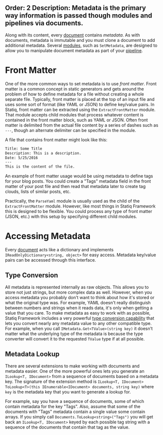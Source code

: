 Order: 2
Description: Metadata is the primary way information is passed though modules and pipelines via documents.
---
Along with its content, every [document](/framework/concepts/documents) contains *metadata*. As with documents, metadata is immutable and you must clone a document to add additional metadata. Several [modules](/framework/concepts/modules), such as `SetMetadata`, are designed to allow you to manipulate document metadata as part of your [pipeline](/framework/concepts/pipelines).

# Front Matter

One of the more common ways to set metadata is to use *front matter*. Front matter is a common concept in static generators and gets around the problem of how to define metadata for a file without creating a whole separate file. Typically, front matter is placed at the top of an input file and uses some sort of format (like YAML or JSON) to define key/value pairs. In Statiq, front matter can be extracted using the `ExtractFrontMatter` module. That module accepts child modules that process whatever content is contained in the front matter block, such as YAML or JSON. Often front matter is delimited from the actual file content by a series of dashes such as `---`, though an alternate delimiter can be specified in the module.

A file that contains front matter might look like this:

``` txt
Title: Some Title
Description: This is a description.
Date: 5/25/2016
---
This is the content of the file.
```

An example of front matter usage would be using metadata to define tags for your blog posts. You could create a "Tags" metadata field in the front matter of your post file and then read that metadata later to create tag clouds, lists of similar posts, etc.

Practically, the `ParseYaml` module is usually used as the child of the `ExtractFrontMatter` module. However, like most things in Statiq Framework this is designed to be flexible. You could process any type of front matter (JSON, etc.) with this setup by specifying different child modules.

# Accessing Metadata

Every [document](/framework/concepts/documents) acts like a dictionary and implements `IReadOnlyDictionary<string, object>` for easy access. Metadata key/value pairs can be accessed through this interface.

## Type Conversion 

All metadata is represented internally as raw objects. This allows you to store not just strings, but more complex data as well. However, when you access metadata you probably don't want to think about how it's stored or what the original type was. For example, YAML doesn't really distinguish between numbers and strings when it reads data, it's only when getting a value that you care. To make metadata as easy to work with as possible, Statiq Framework includes a very powerful [type conversion capability](/framework/usage/type-conversion) that lets you convert nearly any metadata value to any other compatible type. For example, when you call `IMetadata.Get<TValue>(string key)` it doesn’t matter what the underlying type of the metadata is because the type converter will convert it to the requested `TValue` type if at all possible.


## Metadata Lookup

There are several extensions to make working with documents and metadata easier. One of the more powerful ones lets you generate an `ILookup<T, IDocument>` from a sequence of documents based on a metadata key. The signature of the extension method is `ILookup<T, IDocument> ToLookup<T>(this IEnumerable<IDocument> documents, string key)` where `key` is the metadata key that you want to generate a lookup for.

For example, say you have a sequence of documents, some of which contain metadata for the key "Tags". Also, assume that some of the documents with "Tags" metadata contain a single value some contain arrays. If you simply call `Documents.ToLookup<string>("Tags")` you will get back an `ILookup<T, IDocument>` keyed by each possible tag string with a sequence of the documents that contain that tag as the value.